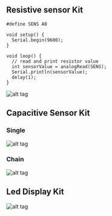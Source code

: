 ## Resistive sensor Kit
```
#define SENS A0

void setup() {
  Serial.begin(9600);
}

void loop() {
  // read and print resistor value
  int sensorValue = analogRead(SENS);
  Serial.println(sensorValue);
  delay(1);
}
```
![alt tag](https://github.com/hssnadr/MotionLab_KIT/blob/master/ResistiveSensor.jpg) 

## Capacitive Sensor Kit
### Single
![alt tag](https://github.com/hssnadr/MotionLab_KIT/blob/master/CapacitiveSensor_01.jpg) 
### Chain
![alt tag](https://github.com/hssnadr/MotionLab_KIT/blob/master/CapacitiveSensor_02.jpg) 

## Led Display Kit
![alt tag](https://github.com/hssnadr/MotionLab_KIT/blob/master/LedDisplay.jpg) 
